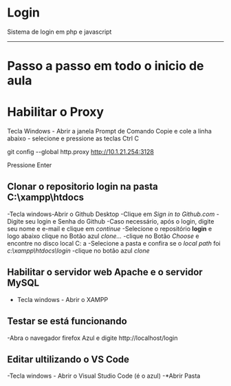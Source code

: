 # Login
Sistema de login em php e javascript

---
# Passo a passo em todo o inicio de aula
# Habilitar o Proxy
Tecla Windows - Abrir a janela Prompt de Comando
Copie e cole a linha abaixo - selecione e pressione as teclas Ctrl C

git config --global http.proxy http://10.1.21.254:3128

Pressione Enter

## Clonar o repositorio **login** na pasta **C:\xampp\htdocs**
-Tecla windows-Abrir o Github Desktop
-Clique em *Sign in to Github.com*
-Digite seu login e Senha do Github
-Caso necessário, após o login, digite seu nome e e-mail e clique em *continue*
-Selecione o repositório **login** e logo abaixo clique no Botão azul *clone...*
-clique no Botão *Choose* e encontre no disco local C: a 
-Selecione a pasta e confira se o *local path* foi *c:\xampp\htdocs\login*
-clique no botão azul *clone*

## Habilitar o servidor web **Apache** e o servidor **MySQL**
- Tecla windows - Abrir o XAMPP 




## Testar se está funcionando
-Abra o navegador firefox Azul e digite http://localhost/login

## Editar ultilizando o VS Code
-Tecla windows - Abrir o Visual Studio Code (é o azul)
-*Abrir Pasta 
